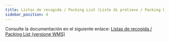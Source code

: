 ```yaml
---
title: Listas de recogida / Packing List (Liste di prelievo / Packing List)
sidebar_position: 4
---
```


Consulte la documentación en el siguiente enlace: [Listas de recogida / Packing List (versione WMS)](/docs/logistics/udc/loading-unit-packing-lists/loading-unit)